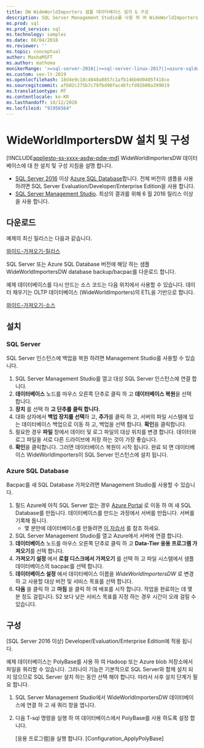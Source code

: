 ```yaml
---
title: DW WideWorldImporters 샘플 데이터베이스 설치 & 구성
description: SQL Server Management Studio를 사용 하 여 WideWorldImportersDW 예제 데이터베이스를 다운로드, 설치 및 구성 하려면 다음 지침을 따르세요.
ms.prod: sql
ms.prod_service: sql
ms.technology: samples
ms.date: 08/04/2018
ms.reviewer: ''
ms.topic: conceptual
author: MashaMSFT
ms.author: mathoma
monikerRange: '>=sql-server-2016||>=sql-server-linux-2017||=azure-sqldw-latest||>=aps-pdw-2016||=sqlallproducts-allversions||=azuresqldb-mi-current'
ms.custom: seo-lt-2019
ms.openlocfilehash: 18d4e9c18c4848a0857c1afb146b0d0405f418ce
ms.sourcegitcommit: afb02c275b7c79fbd90fac4bfcfd92b00a399019
ms.translationtype: MT
ms.contentlocale: ko-KR
ms.lasthandoff: 10/12/2020
ms.locfileid: "91956564"
---
```

# <a name="wideworldimportersdw-installation-and-configuration"></a>WideWorldImportersDW 설치 및 구성
[!INCLUDE[appliesto-ss-xxxx-asdw-pdw-md](../includes/appliesto-ss-xxxx-asdw-pdw-md.md)]
WideWorldImportersDW 데이터베이스에 대 한 설치 및 구성 지침을 설명 합니다.

- [SQL Server 2016](https://www.microsoft.com/evalcenter/evaluate-sql-server-2016) 이상 [Azure SQL Database](https://azure.microsoft.com/services/sql-database/)합니다. 전체 버전의 샘플을 사용 하려면 SQL Server Evaluation/Developer/Enterprise Edition을 사용 합니다.
- [SQL Server Management Studio](../ssms/download-sql-server-management-studio-ssms.md). 최상의 결과를 위해 6 월 2016 릴리스 이상을 사용 합니다.

## <a name="download"></a>다운로드

예제의 최신 릴리스는 다음과 같습니다.

[와이드-가져오기-릴리스](https://go.microsoft.com/fwlink/?LinkID=800630)

SQL Server 또는 Azure SQL Database 버전에 해당 하는 샘플 WideWorldImportersDW database backup/bacpac를 다운로드 합니다.

예제 데이터베이스를 다시 만드는 소스 코드는 다음 위치에서 사용할 수 있습니다. 데이터 채우기는 OLTP 데이터베이스 (WideWorldImporters)의 ETL을 기반으로 합니다.

[와이드-가져오기-소스](https://github.com/Microsoft/sql-server-samples/tree/master/samples/databases/wide-world-importers/sample-scripts)

## <a name="install"></a>설치


### <a name="sql-server"></a>SQL Server

SQL Server 인스턴스에 백업을 복원 하려면 Management Studio를 사용할 수 있습니다.

1. SQL Server Management Studio를 열고 대상 SQL Server 인스턴스에 연결 합니다.
2. **데이터베이스** 노드를 마우스 오른쪽 단추로 클릭 하 고 **데이터베이스 복원**을 선택 합니다.
3. **장치** 를 선택 하 **고 단추를 클릭 합니다.**
4. 대화 상자에서 **백업 장치를 선택**하 고, **추가**를 클릭 하 고, 서버의 파일 시스템에 있는 데이터베이스 백업으로 이동 하 고, 백업을 선택 합니다. **확인**을 클릭합니다.
5. 필요한 경우 **파일** 창에서 데이터 및 로그 파일의 대상 위치를 변경 합니다. 데이터와 로그 파일을 서로 다른 드라이브에 저장 하는 것이 가장 좋습니다.
6. **확인**을 클릭합니다. 그러면 데이터베이스 복원이 시작 됩니다. 완료 되 면 데이터베이스 WideWorldImporters이 SQL Server 인스턴스에 설치 됩니다.

### <a name="azure-sql-database"></a>Azure SQL Database

Bacpac를 새 SQL Database 가져오려면 Management Studio를 사용할 수 있습니다.

1. 필드 Azure에 아직 SQL Server 없는 경우 [Azure Portal](https://portal.azure.com/) 로 이동 하 여 새 SQL Database를 만듭니다. 데이터베이스를 만드는 과정에서 서버를 만듭니다. 서버를 기록해 둡니다.
   - 몇 분만에 데이터베이스를 만들려면 [이 자습서](/azure/azure-sql/database/single-database-create-quickstart) 를 참조 하세요.
2. SQL Server Management Studio를 열고 Azure에서 서버에 연결 합니다.
3. **데이터베이스** 노드를 마우스 오른쪽 단추로 클릭 하 고 **Data-Tier 응용 프로그램 가져오기**를 선택 합니다.
4. **가져오기 설정** 에서 **로컬 디스크에서 가져오기** 를 선택 하 고 파일 시스템에서 샘플 데이터베이스의 bacpac를 선택 합니다.
5. **데이터베이스 설정** 에서 데이터베이스 이름을 *WideWorldImportersDW* 로 변경 하 고 사용할 대상 버전 및 서비스 목표를 선택 합니다.
6. **다음** 을 클릭 하 고 **마침** 을 클릭 하 여 배포를 시작 합니다. 작업을 완료하는 데 몇 분 정도 걸립니다. S2 보다 낮은 서비스 목표를 지정 하는 경우 시간이 오래 걸릴 수 있습니다.

## <a name="configuration"></a>구성

[SQL Server 2016 이상) Developer/Evaluation/Enterprise Edition에 적용 됩니다.

예제 데이터베이스는 PolyBase를 사용 하 여 Hadoop 또는 Azure blob 저장소에서 파일을 쿼리할 수 있습니다. 그러나이 기능은 기본적으로 SQL Server와 함께 설치 되지 않으므로 SQL Server 설치 하는 동안 선택 해야 합니다. 따라서 사후 설치 단계가 필요 합니다.

1. SQL Server Management Studio에서 WideWorldImportersDW 데이터베이스에 연결 하 고 새 쿼리 창을 엽니다.
2. 다음 T-sql 명령을 실행 하 여 데이터베이스에서 PolyBase를 사용 하도록 설정 합니다.

   [응용 프로그램]을 실행 합니다. [Configuration_ApplyPolyBase]